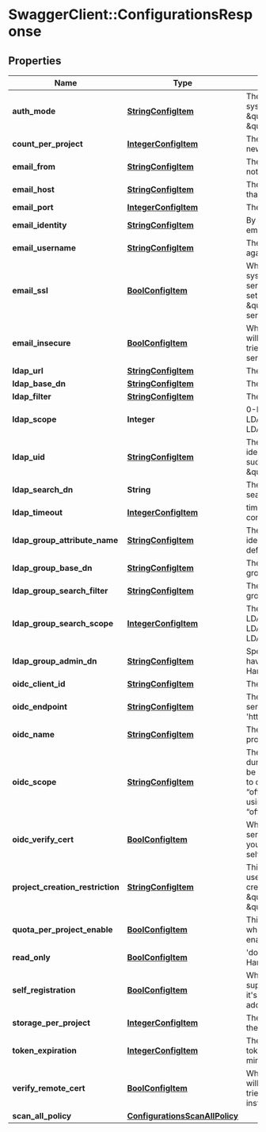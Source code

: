 # SwaggerClient::ConfigurationsResponse

## Properties
Name | Type | Description | Notes
------------ | ------------- | ------------- | -------------
**auth_mode** | [**StringConfigItem**](StringConfigItem.md) | The auth mode of current system, such as \&quot;db_auth\&quot;, \&quot;ldap_auth\&quot; | [optional] 
**count_per_project** | [**IntegerConfigItem**](IntegerConfigItem.md) | The default count quota for the new created projects. | [optional] 
**email_from** | [**StringConfigItem**](StringConfigItem.md) | The sender name for Email notification. | [optional] 
**email_host** | [**StringConfigItem**](StringConfigItem.md) | The hostname of SMTP server that sends Email notification. | [optional] 
**email_port** | [**IntegerConfigItem**](IntegerConfigItem.md) | The port of SMTP server. | [optional] 
**email_identity** | [**StringConfigItem**](StringConfigItem.md) | By default it&#39;s empty so the email_username is picked. | [optional] 
**email_username** | [**StringConfigItem**](StringConfigItem.md) | The username for authenticate against SMTP server. | [optional] 
**email_ssl** | [**BoolConfigItem**](BoolConfigItem.md) | When it&#39;s set to true the system will access Email server via TLS by default.  If it&#39;s set to false, it still will handle \&quot;STARTTLS\&quot; from server side. | [optional] 
**email_insecure** | [**BoolConfigItem**](BoolConfigItem.md) | Whether or not the certificate will be verified when Harbor tries to access the email server. | [optional] 
**ldap_url** | [**StringConfigItem**](StringConfigItem.md) | The URL of LDAP server. | [optional] 
**ldap_base_dn** | [**StringConfigItem**](StringConfigItem.md) | The Base DN for LDAP binding. | [optional] 
**ldap_filter** | [**StringConfigItem**](StringConfigItem.md) | The filter for LDAP binding. | [optional] 
**ldap_scope** | **Integer** | 0-LDAP_SCOPE_BASE, 1-LDAP_SCOPE_ONELEVEL, 2-LDAP_SCOPE_SUBTREE | [optional] 
**ldap_uid** | [**StringConfigItem**](StringConfigItem.md) | The attribute which is used as identity for the LDAP binding, such as \&quot;CN\&quot; or \&quot;SAMAccountname\&quot; | [optional] 
**ldap_search_dn** | **String** | The DN of the user to do the search. | [optional] 
**ldap_timeout** | [**IntegerConfigItem**](IntegerConfigItem.md) | timeout in seconds for connection to LDAP server. | [optional] 
**ldap_group_attribute_name** | [**StringConfigItem**](StringConfigItem.md) | The attribute which is used as identity of the LDAP group, default is cn. | [optional] 
**ldap_group_base_dn** | [**StringConfigItem**](StringConfigItem.md) | The base DN to search LDAP group. | [optional] 
**ldap_group_search_filter** | [**StringConfigItem**](StringConfigItem.md) | The filter to search the ldap group. | [optional] 
**ldap_group_search_scope** | [**IntegerConfigItem**](IntegerConfigItem.md) | The scope to search ldap. &#39;0-LDAP_SCOPE_BASE, 1-LDAP_SCOPE_ONELEVEL, 2-LDAP_SCOPE_SUBTREE&#39; | [optional] 
**ldap_group_admin_dn** | [**StringConfigItem**](StringConfigItem.md) | Specify the ldap group which have the same privilege with Harbor admin. | [optional] 
**oidc_client_id** | [**StringConfigItem**](StringConfigItem.md) | The client id of the OIDC. | [optional] 
**oidc_endpoint** | [**StringConfigItem**](StringConfigItem.md) | The URL of an OIDC-complaint server, must start with &#39;https://&#39;. | [optional] 
**oidc_name** | [**StringConfigItem**](StringConfigItem.md) | The name of the OIDC provider. | [optional] 
**oidc_scope** | [**StringConfigItem**](StringConfigItem.md) | The scope sent to OIDC server during authentication, should be separated by comma. It has to contain “openid”, and “offline_access”. If you are using google, please remove “offline_access” from this field. | [optional] 
**oidc_verify_cert** | [**BoolConfigItem**](BoolConfigItem.md) | Whether verify your OIDC server certificate, disable it if your OIDC server is hosted via self-hosted certificate. | [optional] 
**project_creation_restriction** | [**StringConfigItem**](StringConfigItem.md) | This attribute restricts what users have the permission to create project.  It can be \&quot;everyone\&quot; or \&quot;adminonly\&quot;. | [optional] 
**quota_per_project_enable** | [**BoolConfigItem**](BoolConfigItem.md) | This attribute indicates whether quota per project enabled in harbor | [optional] 
**read_only** | [**BoolConfigItem**](BoolConfigItem.md) | &#39;docker push&#39; is prohibited by Harbor if you set it to true.    | [optional] 
**self_registration** | [**BoolConfigItem**](BoolConfigItem.md) | Whether the Harbor instance supports self-registration.  If it&#39;s set to false, admin need to add user to the instance. | [optional] 
**storage_per_project** | [**IntegerConfigItem**](IntegerConfigItem.md) | The default storage quota for the new created projects. | [optional] 
**token_expiration** | [**IntegerConfigItem**](IntegerConfigItem.md) | The expiration time of the token for internal Registry, in minutes. | [optional] 
**verify_remote_cert** | [**BoolConfigItem**](BoolConfigItem.md) | Whether or not the certificate will be verified when Harbor tries to access a remote Harbor instance for replication. | [optional] 
**scan_all_policy** | [**ConfigurationsScanAllPolicy**](ConfigurationsScanAllPolicy.md) |  | [optional] 


